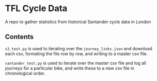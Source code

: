 # TFL Cycle Data
A repo to gather statistics from historical Santander cycle data in London

## Contents
`s3_test.py` is used to iterating over the `journey_links.json` and download each csv, formating the file row by row, and writing to a master csv file.

`santander_test.py` is used to iterate over the master csv file and log all journeys for a particular bike, and write these to a new csv file in chronological order.
